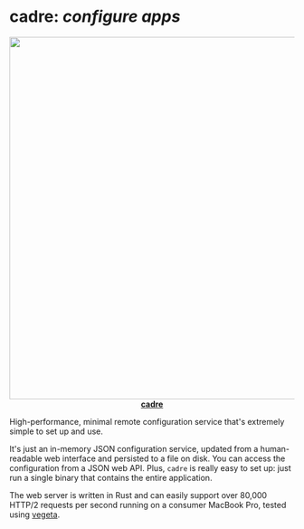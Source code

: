 # cadre: _configure apps_

<p align="center">
<a href="https://crates.io/crates/cadre">
<kbd><img src="https://i.imgur.com/LOsl3Gm.png" width="640"></kbd><br>
<strong>cadre</strong>
</a>
</p>

High-performance, minimal remote configuration service that's extremely simple to set up and use.

It's just an in-memory JSON configuration service, updated from a human-readable web interface and persisted to a file on disk. You can access the configuration from a JSON web API. Plus, `cadre` is really easy to set up: just run a single binary that contains the entire application.

The web server is written in Rust and can easily support over 80,000 HTTP/2 requests per second running on a consumer MacBook Pro, tested using [vegeta](https://github.com/tsenart/vegeta).

